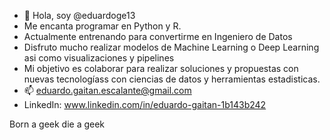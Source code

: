 - 👋 Hola, soy @eduardoge13 
- Me encanta programar en Python y R.
- Actualmente entrenando para convertirme en Ingeniero de Datos
- Disfruto mucho realizar modelos de Machine Learning o Deep Learning asi como visualizaciones y pipelines
- Mi objetivo es colaborar para realizar soluciones y propuestas con nuevas tecnologíass con ciencias de datos y herramientas estadisticas.
- 📫 eduardo.gaitan.escalante@gmail.com
- LinkedIn: www.linkedin.com/in/eduardo-gaitan-1b143b242

Born a geek die a geek 

<!---
eduardoge13/eduardoge13 is a ✨ special ✨ repository because its `README.md` (this file) appears on your GitHub profile.
You can click the Preview link to take a look at your changes.
--->

